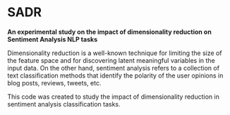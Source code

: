 # SADR
**An experimental study on the impact of dimensionality reduction on Sentiment Analysis NLP tasks**

Dimensionality reduction is a well-known technique for limiting the size of the feature space and for discovering latent meaningful variables in the input data. On the other hand, sentiment analysis refers to a collection of text classification methods that identify the polarity of the user opinions in blog posts, reviews, tweets, etc. 

This code was created to study the impact of dimensionality reduction in sentiment analysis classification tasks.
